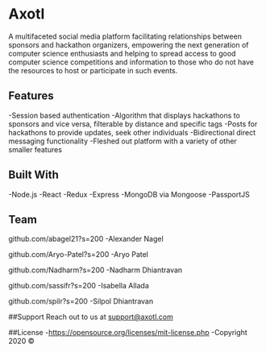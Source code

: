 # Axotl
A multifaceted social media platform facilitating relationships between sponsors and hackathon organizers, empowering the next generation of computer science enthusiasts and helping to spread access to good computer science competitions and information to those who do not have the resources to host or participate in such events.

## Features
-Session based authentication
-Algorithm that displays hackathons to sponsors and vice versa, filterable by distance and specific tags
-Posts for hackathons to provide updates, seek other individuals
-Bidirectional direct messaging functionality
-Fleshed out platform with a variety of other smaller features

## Built With
-Node.js
-React
-Redux
-Express
-MongoDB via Mongoose
-PassportJS

## Team

github.com/abagel21?s=200
-Alexander Nagel

github.com/Aryo-Patel?s=200
-Aryo Patel

github.com/Nadharm?s=200
-Nadharm Dhiantravan

github.com/sassifr?s=200
-Isabella Allada

github.com/spilr?s=200
-Silpol Dhiantravan

##Support
Reach out to us at support@axotl.com

##License
-https://opensource.org/licenses/mit-license.php
-Copyright 2020 ©
